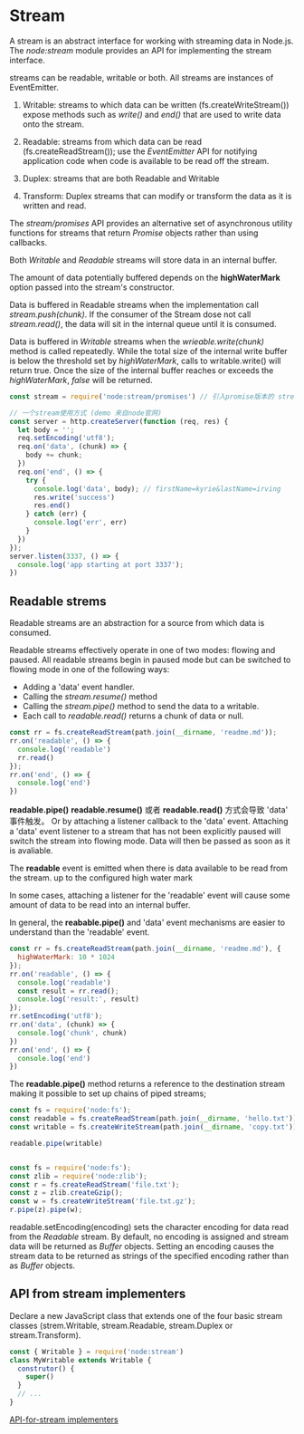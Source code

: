 # Stream

  A stream is an abstract interface for working with streaming data in Node.js. The *node:stream* module
  provides an API for implementing the stream interface.

  streams can be readable, writable or both. All streams are instances of EventEmitter.

1. Writable: streams to which data can be written (fs.createWriteStream())
  expose methods such as *write()* and *end()* that are used to write data onto the stream.

2. Readable: streams from which data can be read (fs.createReadStream());
  use the *EventEmitter* API for notifying application code when code is available to be read off the stream.

3. Duplex: streams that are both Readable and Writable

4. Transform: Duplex streams that can modify or transform the data as it is written and read.

  The *stream/promises* API provides an alternative set of asynchronous utility functions for streams that return
  *Promise* objects rather than using callbacks.

  Both *Writable* and *Readable* streams will store data in an internal buffer.

  The amount of data potentially buffered depends on the **highWaterMark** option passed into the stream's constructor.

  Data is buffered in Readable streams when the implementation call *stream.push(chunk)*. If the consumer of the Stream dose not call *stream.read()*, the data will sit in the internal queue until it is consumed.

  Data is buffered in *Writable* streams when the *wrieable.write(chunk)* method is called repeatedly. While the total size of the internal write buffer is below the threshold set by *highWaterMark*, calls to writable.write() will return true. Once the size of the internal buffer reaches or exceeds the *highWaterMark*, *false* will be returned.

```js
const stream = require('node:stream/promises') // 引入promise版本的 stream

// 一个stream使用方式 (demo 来自node官网)
const server = http.createServer(function (req, res) {
  let body = '';
  req.setEncoding('utf8');
  req.on('data', (chunk) => {
    body += chunk;
  })
  req.on('end', () => {
    try {
      console.log('data', body); // firstName=kyrie&lastName=irving
      res.write('success')
      res.end()
    } catch (err) {
      console.log('err', err)
    }
  })
});
server.listen(3337, () => {
  console.log('app starting at port 3337');
})
```

## Readable strems

  Readable streams are an abstraction for a source from which data is consumed.

  Readable streams effectively operate in one of two modes: flowing and paused. All readable streams begin in
  paused mode but can be switched to flowing mode in one of the following ways:

- Adding a 'data' event handler.
- Calling the *stream.resume()* method
- Calling the *stream.pipe()* method to send the data to a writable.
- Each call to *readable.read()* returns a chunk of data or null.

```js
const rr = fs.createReadStream(path.join(__dirname, 'readme.md'));
rr.on('readable', () => {
  console.log('readable')
  rr.read()
});
rr.on('end', () => {
  console.log('end')
})
```

  **readable.pipe()** **readable.resume()** 或者 **readable.read()** 方式会导致 'data' 事件触发。
  Or by attaching a listener callback to the 'data' event.
  Attaching a 'data' event listener to a stream that has not been explicitly paused will switch the stream into
  flowing mode. Data will then be passed as soon as it is avaliable.

  The **readable** event is emitted when there is data available to be read from the stream. up to the configured high
  water mark

  In some cases, attaching a listener for the 'readable' event will cause some amount of data to be read into an
  internal buffer.

  In general, the **reabable.pipe()** and 'data' event mechanisms are easier to understand than the 'readable' event.

```js
const rr = fs.createReadStream(path.join(__dirname, 'readme.md'), {
  highWaterMark: 10 * 1024
});
rr.on('readable', () => {
  console.log('readable')
  const result = rr.read();
  console.log('result:', result)
});
rr.setEncoding('utf8');
rr.on('data', (chunk) => {
  console.log('chunk', chunk)
})
rr.on('end', () => {
  console.log('end')
})
```

  The **readable.pipe()** method returns a reference to the destination stream making it possible to set up chains of
  piped streams;

```js
const fs = require('node:fs');
const readable = fs.createReadStream(path.join(__dirname, 'hello.txt'));
const writable = fs.createWriteStream(path.join(__dirname, 'copy.txt'));

readable.pipe(writable)


const fs = require('node:fs');
const zlib = require('node:zlib');
const r = fs.createReadStream('file.txt');
const z = zlib.createGzip();
const w = fs.createWriteStream('file.txt.gz');
r.pipe(z).pipe(w); 
```

  readable.setEncoding(encoding) sets the character encoding for data read from the *Readable* stream.
  By default, no encoding is assigned and stream data will be returned as *Buffer* objects. Setting an encoding causes
  the stream data to be returned as strings of the specified encoding rather than as *Buffer* objects.

## API from stream implementers

  Declare a new JavaScript class that extends one of the four basic stream classes (strem.Writable, stream.Readable,
  stream.Duplex or stream.Transform).

```js
const { Writable } = require('node:stream')
class MyWritable extends Writable {
  construtor() {
    super()
  }
  // ...
}
```

[API-for-stream implementers](https://nodejs.org/docs/latest/api/stream.html#api-for-stream-implementers)
